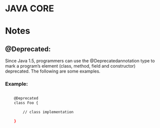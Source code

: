 # JAVA CORE

# Notes

## @Deprecated:

Since Java 1.5, programmers can use the @Deprecatedannotation type to mark a program’s element (class, method, field and constructor) deprecated. The following are some examples.

### Example:

``` bash

	@Deprecated
	class Foo {
	 
		// class implementation
	 
	}
```